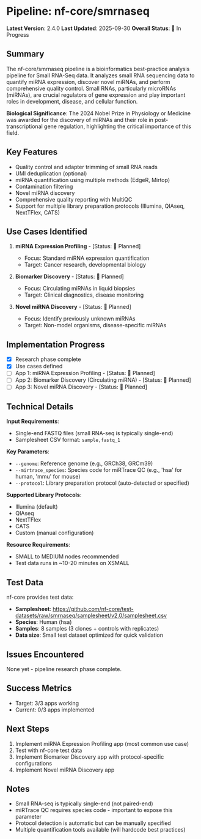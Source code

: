 # Pipeline: nf-core/smrnaseq

**Latest Version**: 2.4.0
**Last Updated**: 2025-09-30
**Overall Status**: 🔄 In Progress

## Summary

The nf-core/smrnaseq pipeline is a bioinformatics best-practice analysis pipeline for Small RNA-Seq data. It analyzes small RNA sequencing data to quantify miRNA expression, discover novel miRNAs, and perform comprehensive quality control. Small RNAs, particularly microRNAs (miRNAs), are crucial regulators of gene expression and play important roles in development, disease, and cellular function.

**Biological Significance**: The 2024 Nobel Prize in Physiology or Medicine was awarded for the discovery of miRNAs and their role in post-transcriptional gene regulation, highlighting the critical importance of this field.

## Key Features

- Quality control and adapter trimming of small RNA reads
- UMI deduplication (optional)
- miRNA quantification using multiple methods (EdgeR, Mirtop)
- Contamination filtering
- Novel miRNA discovery
- Comprehensive quality reporting with MultiQC
- Support for multiple library preparation protocols (Illumina, QIAseq, NextTFlex, CATS)

## Use Cases Identified

1. **miRNA Expression Profiling** - [Status: 📝 Planned]
   - Focus: Standard miRNA expression quantification
   - Target: Cancer research, developmental biology

2. **Biomarker Discovery** - [Status: 📝 Planned]
   - Focus: Circulating miRNAs in liquid biopsies
   - Target: Clinical diagnostics, disease monitoring

3. **Novel miRNA Discovery** - [Status: 📝 Planned]
   - Focus: Identify previously unknown miRNAs
   - Target: Non-model organisms, disease-specific miRNAs

## Implementation Progress

- [x] Research phase complete
- [x] Use cases defined
- [ ] App 1: miRNA Expression Profiling - [Status: 📝 Planned]
- [ ] App 2: Biomarker Discovery (Circulating miRNA) - [Status: 📝 Planned]
- [ ] App 3: Novel miRNA Discovery - [Status: 📝 Planned]

## Technical Details

**Input Requirements**:
- Single-end FASTQ files (small RNA-seq is typically single-end)
- Samplesheet CSV format: `sample,fastq_1`

**Key Parameters**:
- `--genome`: Reference genome (e.g., GRCh38, GRCm39)
- `--mirtrace_species`: Species code for miRTrace QC (e.g., 'hsa' for human, 'mmu' for mouse)
- `--protocol`: Library preparation protocol (auto-detected or specified)

**Supported Library Protocols**:
- Illumina (default)
- QIAseq
- NextTFlex
- CATS
- Custom (manual configuration)

**Resource Requirements**:
- SMALL to MEDIUM nodes recommended
- Test data runs in ~10-20 minutes on XSMALL

## Test Data

nf-core provides test data:
- **Samplesheet**: https://github.com/nf-core/test-datasets/raw/smrnaseq/samplesheet/v2.0/samplesheet.csv
- **Species**: Human (hsa)
- **Samples**: 8 samples (3 clones + controls with replicates)
- **Data size**: Small test dataset optimized for quick validation

## Issues Encountered

None yet - pipeline research phase complete.

## Success Metrics

- Target: 3/3 apps working
- Current: 0/3 apps implemented

## Next Steps

1. Implement miRNA Expression Profiling app (most common use case)
2. Test with nf-core test data
3. Implement Biomarker Discovery app with protocol-specific configurations
4. Implement Novel miRNA Discovery app

## Notes

- Small RNA-seq is typically single-end (not paired-end)
- miRTrace QC requires species code - important to expose this parameter
- Protocol detection is automatic but can be manually specified
- Multiple quantification tools available (will hardcode best practices)
